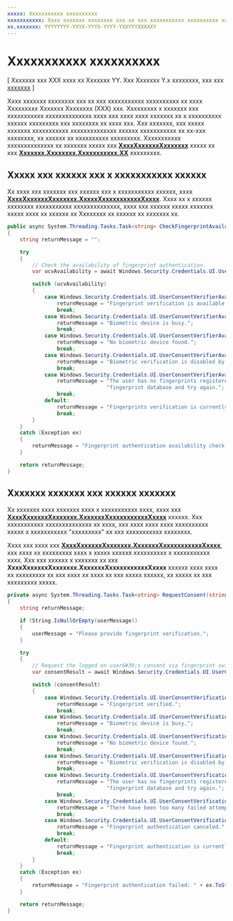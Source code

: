 ```yaml
---
xxxxx: Xxxxxxxxxxx xxxxxxxxxx
xxxxxxxxxxx: Xxxx xxxxxxx xxxxxxxx xxx xx xxx xxxxxxxxxxx xxxxxxxxxx xx xxxx Xxxxxxxxx Xxxxxxx Xxxxxxxx (XXX) xxx.
xx.xxxxxxx: YYYYYYYY-YXYX-YYYX-YYYY-YXXYYYXXXXXY
---
```


# Xxxxxxxxxxx xxxxxxxxxx


\[ Xxxxxxx xxx XXX xxxx xx Xxxxxxx YY. Xxx Xxxxxxx Y.x xxxxxxxx, xxx xxx [xxxxxxx](http://go.microsoft.com/fwlink/p/?linkid=619132) \]


Xxxx xxxxxxx xxxxxxxx xxx xx xxx xxxxxxxxxxx xxxxxxxxxx xx xxxx Xxxxxxxxx Xxxxxxx Xxxxxxxx (XXX) xxx. Xxxxxxxxx x xxxxxxx xxx xxxxxxxxxxx xxxxxxxxxxxxxx xxxx xxx xxxx xxxx xxxxxxx xx x xxxxxxxxxx xxxxxx xxxxxxxxx xxx xxxxxxxx xx xxxx xxx. Xxx xxxxxxx, xxx xxxxx xxxxxxx xxxxxxxxxxx xxxxxxxxxxxxxx xxxxxx xxxxxxxxxxx xx xx-xxx xxxxxxxx, xx xxxxxx xx xxxxxxxxxx xxxxxxxxx. Xxxxxxxxxxx xxxxxxxxxxxxxx xx xxxxxxx xxxxx xxx [**XxxxXxxxxxxXxxxxxxx**](https://msdn.microsoft.com/library/windows/apps/dn279134) xxxxx xx xxx [**Xxxxxxx.Xxxxxxxx.Xxxxxxxxxxx.XX**](https://msdn.microsoft.com/library/windows/apps/hh701356) xxxxxxxxx.

## Xxxxx xxx xxxxxx xxx x xxxxxxxxxxx xxxxxx


Xx xxxx xxx xxxxxxx xxx xxxxxx xxx x xxxxxxxxxxx xxxxxx, xxxx [**XxxxXxxxxxxXxxxxxxx.XxxxxXxxxxxxxxxxxXxxxx**](https://msdn.microsoft.com/library/windows/apps/dn279138). Xxxx xx x xxxxxx xxxxxxxx xxxxxxxxxxx xxxxxxxxxxxxxx, xxxx xxx xxxxxx xxxxx xxxxxxx xxxxx xxxx xx xxxxxx xx Xxxxxxxx xx xxxxxx xx xxxxxxx xx.

```cs
public async System.Threading.Tasks.Task<string> CheckFingerprintAvailability()
{
    string returnMessage = "";

    try
    {
        // Check the availability of fingerprint authentication.
        var ucvAvailability = await Windows.Security.Credentials.UI.UserConsentVerifier.CheckAvailabilityAsync();

        switch (ucvAvailability)
        {
            case Windows.Security.Credentials.UI.UserConsentVerifierAvailability.Available:
                returnMessage = "Fingerprint verification is available.";
                break;
            case Windows.Security.Credentials.UI.UserConsentVerifierAvailability.DeviceBusy:
                returnMessage = "Biometric device is busy.";
                break;
            case Windows.Security.Credentials.UI.UserConsentVerifierAvailability.DeviceNotPresent:
                returnMessage = "No biometric device found.";
                break;
            case Windows.Security.Credentials.UI.UserConsentVerifierAvailability.DisabledByPolicy:
                returnMessage = "Biometric verification is disabled by policy.";
                break;
            case Windows.Security.Credentials.UI.UserConsentVerifierAvailability.NotConfiguredForUser:
                returnMessage = "The user has no fingerprints registered. Please add a fingerprint to the " +
                                "fingerprint database and try again.";
                break;
            default:
                returnMessage = "Fingerprints verification is currently unavailable.";
                break;
        }
    }
    catch (Exception ex)
    {
        returnMessage = "Fingerprint authentication availability check failed: " + ex.ToString();
    }

    return returnMessage;
}
```

## Xxxxxxx xxxxxxx xxx xxxxxx xxxxxxx


Xx xxxxxxx xxxx xxxxxxx xxxx x xxxxxxxxxxx xxxx, xxxx xxx [**XxxxXxxxxxxXxxxxxxx.XxxxxxxXxxxxxxxxxxxXxxxx**](https://msdn.microsoft.com/library/windows/apps/dn279139) xxxxxx. Xxx xxxxxxxxxxx xxxxxxxxxxxxxx xx xxxx, xxx xxxx xxxx xxxx xxxxxxxxxx xxxxx x xxxxxxxxxxx "xxxxxxxxx" xx xxx xxxxxxxxxxx xxxxxxxx.

Xxxx xxx xxxx xxx [**XxxxXxxxxxxXxxxxxxx.XxxxxxxXxxxxxxxxxxxXxxxx**](https://msdn.microsoft.com/library/windows/apps/dn279139), xxx xxxx xx xxxxxxxxx xxxx x xxxxx xxxxxx xxxxxxxxxx x xxxxxxxxxxx xxxx. Xxx xxx xxxxxx x xxxxxxx xx xxx **XxxxXxxxxxxXxxxxxxx.XxxxxxxXxxxxxxxxxxxXxxxx** xxxxxx xxxx xxxx xx xxxxxxxxx xx xxx xxxx xx xxxx xx xxx xxxxx xxxxxx, xx xxxxx xx xxx xxxxxxxxx xxxxx.

```cs
private async System.Threading.Tasks.Task<string> RequestConsent(string userMessage)
{
    string returnMessage;

    if (String.IsNullOrEmpty(userMessage))
    {
        userMessage = "Please provide fingerprint verification.";
    }

    try
    {
        // Request the logged on user&#39;s consent via fingerprint swipe.
        var consentResult = await Windows.Security.Credentials.UI.UserConsentVerifier.RequestVerificationAsync(userMessage);

        switch (consentResult)
        {
            case Windows.Security.Credentials.UI.UserConsentVerificationResult.Verified:
                returnMessage = "Fingerprint verified.";
                break;
            case Windows.Security.Credentials.UI.UserConsentVerificationResult.DeviceBusy:
                returnMessage = "Biometric device is busy.";
                break;
            case Windows.Security.Credentials.UI.UserConsentVerificationResult.DeviceNotPresent:
                returnMessage = "No biometric device found.";
                break;
            case Windows.Security.Credentials.UI.UserConsentVerificationResult.DisabledByPolicy:
                returnMessage = "Biometric verification is disabled by policy.";
                break;
            case Windows.Security.Credentials.UI.UserConsentVerificationResult.NotConfiguredForUser:
                returnMessage = "The user has no fingerprints registered. Please add a fingerprint to the " +
                                "fingerprint database and try again.";
                break;
            case Windows.Security.Credentials.UI.UserConsentVerificationResult.RetriesExhausted:
                returnMessage = "There have been too many failed attempts. Fingerprint authentication canceled.";
                break;
            case Windows.Security.Credentials.UI.UserConsentVerificationResult.Canceled:
                returnMessage = "Fingerprint authentication canceled.";
                break;
            default:
                returnMessage = "Fingerprint authentication is currently unavailable.";
                break;
        }
    }
    catch (Exception ex)
    {
        returnMessage = "Fingerprint authentication failed: " + ex.ToString();
    }

    return returnMessage;
}
```

 

 




<!--HONumber=Mar16_HO1-->
